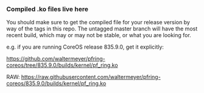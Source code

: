 ### Compiled .ko files live here

You should make sure to get the compiled file for your release version by way of the tags in this repo. The untagged master branch will have the most recent build, which may or may not be stable, or what you are looking for.

e.g. if you are running CoreOS release 835.9.0, get it explicitly:

https://github.com/waltermeyer/pfring-coreos/tree/835.9.0/builds/kernel/pf_ring.ko

RAW:
https://raw.githubusercontent.com/waltermeyer/pfring-coreos/835.9.0/builds/kernel/pf_ring.ko

